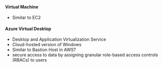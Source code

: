 #### Virtual Machine
- Similar to EC2

#### Azure Virtual Desktop
- Desktop and Application Virtualization Service
- Cloud-hosted version of Windows
- Similar to Bastion Host in AWS?
- secure access to data by assigning granular role-based access controls (RBACs) to users
